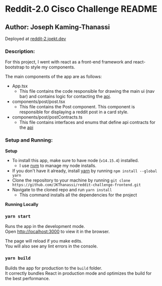 # Reddit-2.0 Cisco Challenge README
## Author: Joseph Kaming-Thanassi

Deployed at [reddit-2.joekt.dev](https://reddit-2.joekt.dev/)

### Description:
For this project, I went with react as a front-end framework and react-bootstrap to style my components.

The main components of the app are as follows:
- App.tsx
  - This file contains the code responsible for drawing the main ui (nav bar) and contains logic for contacting the [api](https://github.com/JKThanassi/reddit-challenge-backend).
- components/post/post.tsx
    - This file contains the Post component. This component is responsible for displaying a reddit post in a card style.
- components/post/postContracts.ts
  - This file contains interfaces and enums that define api contracts for the [api](https://github.com/JKThanassi/reddit-challenge-backend)


### Setup and Running:
**Setup**
- To install this app, make sure to have node (`v14.15.4`) installed. 
  - I use [nvm](https://github.com/nvm-sh/nvm) to manage my node installs.
- If you don't have it already, install [yarn]( https://classic.yarnpkg.com/en/docs/install) by running `npm install --global yarn`
- Clone the repository to your machine by running `git clone https://github.com/JKThanassi/reddit-challenge-frontend.git`
- Navigate to the cloned repo and run `yarn install`
  - This command installs all the dependencies for the project
  
**Running Locally**  
### `yarn start`

Runs the app in the development mode.\
Open [http://localhost:3000](http://localhost:3000) to view it in the browser.

The page will reload if you make edits.\
You will also see any lint errors in the console.

### `yarn build`

Builds the app for production to the `build` folder.\
It correctly bundles React in production mode and optimizes the build for the best performance.

